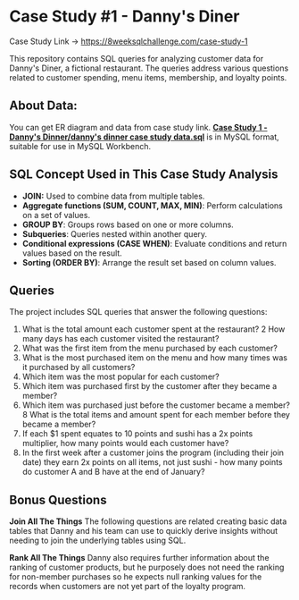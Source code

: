 # Case Study #1 - Danny's Diner

Case Study Link -> https://8weeksqlchallenge.com/case-study-1

This repository contains SQL queries for analyzing customer data for Danny's Diner, a fictional restaurant. The queries address various questions related to customer spending, menu items, membership, and loyalty points.

## About Data: 
You can get ER diagram and data from case study link. **[Case Study 1 - Danny's Dinner/danny's dinner case study data.sql](https://github.com/Lakhan-03/8-week-sql-challenge/blob/2ce9868db9f4a262e71da948048c3cd3be71b369/Case%20Study%201%20-%20Danny's%20Dinner/danny's%20dinner%20case%20study%20data.sql)** is in MySQL format, suitable for use in MySQL Workbench.

## SQL Concept Used in This Case Study Analysis 
- **JOIN:** Used to combine data from multiple tables.
- **Aggregate functions (SUM, COUNT, MAX, MIN)**: Perform calculations on a set of values.
- **GROUP BY**: Groups rows based on one or more columns.
- **Subqueries**: Queries nested within another query.
- **Conditional expressions (CASE WHEN)**: Evaluate conditions and return values based on the result.
- **Sorting (ORDER BY)**: Arrange the result set based on column values.

## Queries
The project includes SQL queries that answer the following questions:

1. What is the total amount each customer spent at the restaurant?
2 How many days has each customer visited the restaurant?
3. What was the first item from the menu purchased by each customer?
4. What is the most purchased item on the menu and how many times was it purchased by all customers?
5. Which item was the most popular for each customer?
6. Which item was purchased first by the customer after they became a member?
7. Which item was purchased just before the customer became a member? 
8 What is the total items and amount spent for each member before they became a member?
9. If each $1 spent equates to 10 points and sushi has a 2x points multiplier, how many points would each customer have? 
10. In the first week after a customer joins the program (including their join date) they earn 2x points on all items, not just sushi - how many points do customer A and B have at the end of January?

## Bonus Questions
**Join All The Things**
The following questions are related creating basic data tables that Danny and his team can use to quickly derive insights without needing to join the underlying tables using SQL.

**Rank All The Things**
Danny also requires further information about the ranking of customer products, but he purposely does not need the ranking for non-member purchases so he expects null ranking values for the records when customers are not yet part of the loyalty program.

